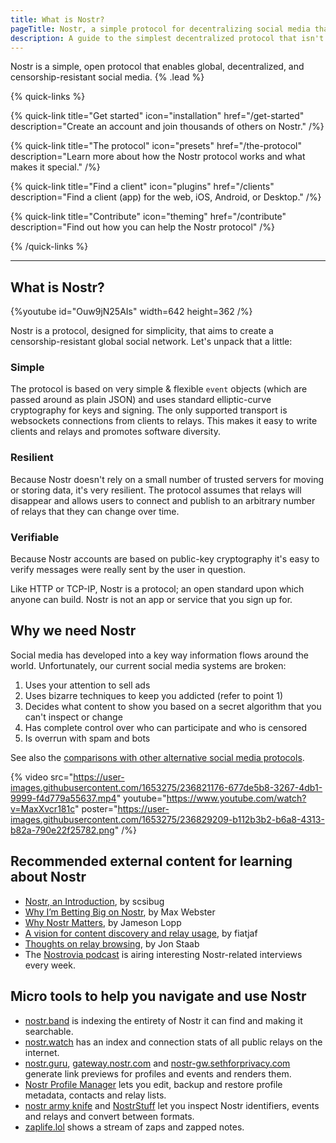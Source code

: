 ```yaml
---
title: What is Nostr?
pageTitle: Nostr, a simple protocol for decentralizing social media that has a chance of working
description: A guide to the simplest decentralized protocol that isn't peer-to-peer, therefore works.
---
```


Nostr is a simple, open protocol that enables global, decentralized, and censorship-resistant social media. {% .lead %}

{% quick-links %}

{% quick-link title="Get started" icon="installation" href="/get-started" description="Create an account and join thousands of others on Nostr." /%}

{% quick-link title="The protocol" icon="presets" href="/the-protocol" description="Learn more about how the Nostr protocol works and what makes it special." /%}

{% quick-link title="Find a client" icon="plugins" href="/clients" description="Find a client (app) for the web, iOS, Android, or Desktop." /%}

{% quick-link title="Contribute" icon="theming" href="/contribute" description="Find out how you can help the Nostr protocol" /%}

{% /quick-links %}

---

## What is Nostr?

{%youtube id="Ouw9jN25AIs" width=642 height=362 /%}

Nostr is a protocol, designed for simplicity, that aims to create a censorship-resistant global social network. Let's unpack that a little:

### Simple

The protocol is based on very simple & flexible `event` objects (which are passed around as plain JSON) and uses standard elliptic-curve cryptography for keys and signing. The only supported transport is websockets connections from clients to relays. This makes it easy to write clients and relays and promotes software diversity.

### Resilient

Because Nostr doesn't rely on a small number of trusted servers for moving or storing data, it's very resilient. The protocol assumes that relays will disappear and allows users to connect and publish to an arbitrary number of relays that they can change over time.

### Verifiable

Because Nostr accounts are based on public-key cryptography it's easy to verify messages were really sent by the user in question.

Like HTTP or TCP-IP, Nostr is a protocol; an open standard upon which anyone can build. Nostr is not an app or service that you sign up for.

## Why we need Nostr

Social media has developed into a key way information flows around the world. Unfortunately, our current social media systems are broken:

1. Uses your attention to sell ads
1. Uses bizarre techniques to keep you addicted (refer to point 1)
1. Decides what content to show you based on a secret algorithm that you can't inspect or change
1. Has complete control over who can participate and who is censored
1. Is overrun with spam and bots

See also the [comparisons with other alternative social media protocols](/comparisons).

{% video
    src="https://user-images.githubusercontent.com/1653275/236821176-677de5b8-3267-4db1-9999-f4d779a55637.mp4"
    youtube="https://www.youtube.com/watch?v=MaxXvcr181c"
    poster="https://user-images.githubusercontent.com/1653275/236829209-b112b3b2-b6a8-4313-b82a-790e22f25782.png"
    /%}

## Recommended external content for learning about Nostr

- [Nostr, an Introduction](https://wiki.wellorder.net/post/nostr-intro/), by scsibug
- [Why I’m Betting Big on Nostr](https://hivemind.vc/nostr/), by Max Webster
- [Why Nostr Matters](https://blog.lopp.net/why-nostr-matters/), by Jameson Lopp
- [A vision for content discovery and relay usage](https://fiatjaf.com/3f106d31.html), by fiatjaf
- [Thoughts on relay browsing](https://blog.coracle.social/posts/2f375ecdcefa65f5d7d9ae5b74f3d276a6e2b2c9a4aafad50c48cc6be66407b2), by Jon Staab
- The [Nostrovia podcast](https://nostrovia.org) is airing interesting Nostr-related interviews every week.

## Micro tools to help you navigate and use Nostr

- [nostr.band](https://nostr.band) is indexing the entirety of Nostr it can find and making it searchable.
- [nostr.watch](https://nostr.watch) has an index and connection stats of all public relays on the internet.
- [nostr.guru](https://nostr.guru), [gateway.nostr.com](https://gateway.nostr.com) and [nostr-gw.sethforprivacy.com](https://nostr-gw.sethforprivacy.com/) generate link previews for profiles and events and renders them.
- [Nostr Profile Manager](https://metadata.nostr.com/) lets you edit, backup and restore profile metadata, contacts and relay lists.
- [nostr army knife](https://nak.nostr.com/) and [NostrStuff](https://nostrstuff.com/) let you inspect Nostr identifiers, events and relays and convert between formats.
- [zaplife.lol](https://zaplife.lol/) shows a stream of zaps and zapped notes.
